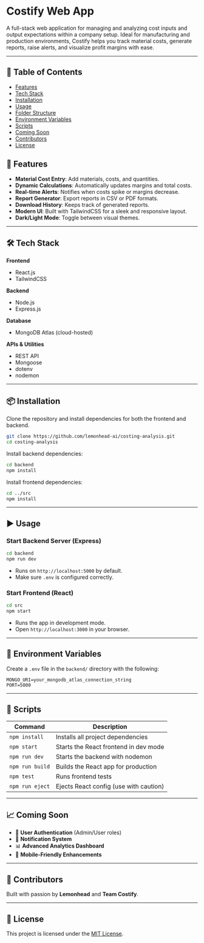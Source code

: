 # Costify Web App
A full-stack web application for managing and analyzing cost inputs and output expectations within a company setup. Ideal for manufacturing and production environments, Costify helps you track material costs, generate reports, raise alerts, and visualize profit margins with ease.

---
## 🧾 Table of Contents
* [Features](#features)
* [Tech Stack](#tech-stack)
* [Installation](#installation)
* [Usage](#usage)
* [Folder Structure](#folder-structure)
* [Environment Variables](#environment-variables)
* [Scripts](#scripts)
* [Coming Soon](#coming-soon)
* [Contributors](#contributors)
* [License](#license)

## 🚀 Features
* **Material Cost Entry**: Add materials, costs, and quantities.
* **Dynamic Calculations**: Automatically updates margins and total costs.
* **Real-time Alerts**: Notifies when costs spike or margins decrease.
* **Report Generator**: Export reports in CSV or PDF formats.
* **Download History**: Keeps track of generated reports.
* **Modern UI**: Built with TailwindCSS for a sleek and responsive layout.
* **Dark/Light Mode**: Toggle between visual themes.

---

## 🛠 Tech Stack

**Frontend**

* React.js
* TailwindCSS

**Backend**

* Node.js
* Express.js

**Database**

* MongoDB Atlas (cloud-hosted)

**APIs & Utilities**

* REST API
* Mongoose
* dotenv
* nodemon

---

## 📦 Installation

Clone the repository and install dependencies for both the frontend and backend.

```bash
git clone https://github.com/lemonhead-ai/costing-analysis.git
cd costing-analysis
```

Install backend dependencies:

```bash
cd backend
npm install
```

Install frontend dependencies:

```bash
cd ../src
npm install
```

---

## ▶️ Usage

### Start Backend Server (Express)
```bash
cd backend
npm run dev
```

* Runs on `http://localhost:5000` by default.
* Make sure `.env` is configured correctly.

### Start Frontend (React)

```bash
cd src
npm start
```

* Runs the app in development mode.
* Open `http://localhost:3000` in your browser.

---
## 🔐 Environment Variables

Create a `.env` file in the `backend/` directory with the following:

```env
MONGO_URI=your_mongodb_atlas_connection_string
PORT=5000
```

---

## 📜 Scripts

| Command         | Description                            |
| --------------- | -------------------------------------- |
| `npm install`   | Installs all project dependencies      |
| `npm start`     | Starts the React frontend in dev mode  |
| `npm run dev`   | Starts the backend with nodemon        |
| `npm run build` | Builds the React app for production    |
| `npm test`      | Runs frontend tests                    |
| `npm run eject` | Ejects React config (use with caution) |

---

## 📈 Coming Soon
* 🔐 **User Authentication** (Admin/User roles)
* 🔔 **Notification System**
* 📊 **Advanced Analytics Dashboard**
* 📱 **Mobile-Friendly Enhancements**

---
## 👥 Contributors
Built with passion by **Lemonhead** and **Team Costify**.

---

## 📄 License
This project is licensed under the [MIT License](LICENSE).
